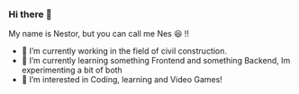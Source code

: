 ### Hi there 👋

My name is Nestor, but you can call me Nes :satisfied: !! 


- 🔭 I’m currently working in the field of civil construction.
- 🌱 I’m currently learning something Frontend and something Backend, Im experimenting a bit of both
- 👀 I’m interested in Coding, learning and Video Games!
